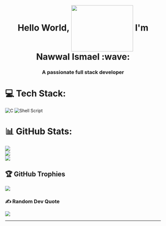 <h1  align="center"> Hello World, <img width="200" height="150" align="center" src="https://github.com/arsentieva/arsentieva/blob/main/code.gif?raw=true" /> I'm Nawwal Ismael  :wave: </h1>
<h3 align="center" size="300%"><b>A passionate full stack developer </b></h3>

# 💻 Tech Stack:
![C](https://img.shields.io/badge/c-%2300599C.svg?style=for-the-badge&logo=c&logoColor=white) ![Shell Script](https://img.shields.io/badge/shell_script-%23121011.svg?style=for-the-badge&logo=gnu-bash&logoColor=white)
# 📊 GitHub Stats:
![](https://github-readme-stats.vercel.app/api?username=Newi-M&theme=dark&hide_border=false&include_all_commits=false&count_private=false)<br/>
![](https://github-readme-streak-stats.herokuapp.com/?user=Newi-M&theme=dark&hide_border=false)<br/>
![](https://github-readme-stats.vercel.app/api/top-langs/?username=Newi-M&theme=dark&hide_border=false&include_all_commits=false&count_private=false&layout=compact)

## 🏆 GitHub Trophies
![](https://github-profile-trophy.vercel.app/?username=Newi-M&theme=radical&no-frame=false&no-bg=true&margin-w=4)

### ✍️ Random Dev Quote
![](https://quotes-github-readme.vercel.app/api?type=horizontal&theme=radical)

---


<!-- Proudly created with GPRM ( https://gprm.itsvg.in ) -->
